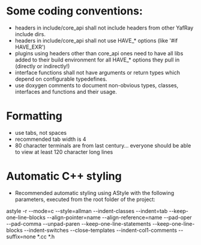 # Some coding conventions:
* headers in include/core_api shall not include headers from other
  YafRay include dirs.
* headers in include/core_api shall not use HAVE_* options
  (like '#if HAVE_EXR')
* plugins using headers other than core_api ones need to have all
  libs added to their build environment for all HAVE_* options they
  pull in (directly or indirectly!)
* interface functions shall not have arguments or return types which
  depend on configurable typedefines.
* use doxygen comments to document non-obvious types, classes, interfaces
  and functions and their usage.

# Formatting
* use tabs, not spaces
* recommended tab width is 4
* 80 character terminals are from last century...
  everyone should be able to view at least 120 character long lines

# Automatic C++ styling
* Recommended automatic styling using AStyle with the following
  parameters, executed from the root folder of the project:
  
astyle -r --mode=c --style=allman --indent-classes --indent=tab --keep-one-line-blocks --align-pointer=name --align-reference=name --pad-oper --pad-comma --unpad-paren --keep-one-line-statements --keep-one-line-blocks --indent-switches --close-templates --indent-col1-comments --suffix=none *.cc *.h
